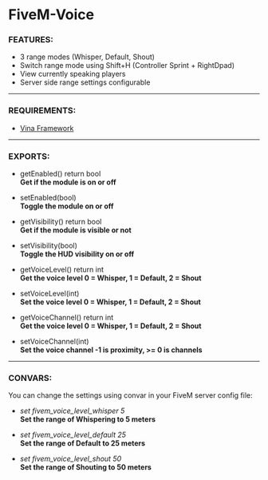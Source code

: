 # FiveM-Voice

### FEATURES:
- 3 range modes (Whisper, Default, Shout)
- Switch range mode using Shift+H (Controller Sprint + RightDpad)
- View currently speaking players
- Server side range settings configurable
  
---
  
### REQUIREMENTS:
- [Vina Framework](https://github.com/VinaStar/Vina-Framework/releases)
  
---
  
### EXPORTS:
- getEnabled() return bool  
**Get if the module is on or off**  
  
- setEnabled(bool)  
**Toggle the module on or off**  
  
- getVisibility() return bool  
**Get if the module is visible or not**  
  
- setVisibility(bool)  
**Toggle the HUD visibility on or off**  
  
- getVoiceLevel() return int  
**Get the voice level 0 = Whisper, 1 = Default, 2 = Shout**  
  
- setVoiceLevel(int)  
**Set the voice level 0 = Whisper, 1 = Default, 2 = Shout**  
  
- getVoiceChannel() return int  
**Get the voice level 0 = Whisper, 1 = Default, 2 = Shout**  
  
- setVoiceChannel(int)  
**Set the voice channel -1 is proximity, >= 0 is channels**  
  
---
  
### CONVARS:
You can change the settings using convar in your FiveM server config file:
   
- *set fivem_voice_level_whisper 5*  
**Set the range of Whispering to 5 meters**

- *set fivem_voice_level_default 25*  
**Set the range of Default to 25 meters**

- *set fivem_voice_level_shout 50*  
**Set the range of Shouting to 50 meters**
